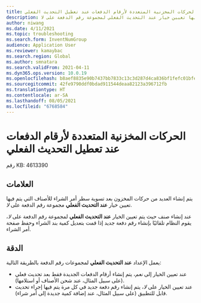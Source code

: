 ```yaml
---
title: الحركات المخزنية المتعددة لأرقام الدفعات عند تعطيل التحديث الفعلي
description: يتم إنشاء العديد من حركات المخزون بعد تسوية سطر أمر الشراء للأصناف التي يتم فيها تعيين خيار عند التحديث الفعلي لمجموعة رقم الدفعة على لا.
author: niwang
ms.date: 4/11/2021
ms.topic: troubleshooting
ms.search.form: InventNumGroup
audience: Application User
ms.reviewer: kamaybac
ms.search.region: Global
ms.author: smnatara
ms.search.validFrom: 2021-04-11
ms.dyn365.ops.version: 10.0.19
ms.openlocfilehash: b8aef8835e90b7437bb7833c13c3d287d4ca836bf1fefc01bfeafef1c93329bc
ms.sourcegitcommit: 42fe9790ddf0bdad911544deaa82123a396712fb
ms.translationtype: HT
ms.contentlocale: ar-SA
ms.lasthandoff: 08/05/2021
ms.locfileid: "6768584"
---
```

# <a name="multiple-inventory-transactions-for-batch-numbers-when-on-physical-update-is-disabled"></a>الحركات المخزنية المتعددة لأرقام الدفعات عند تعطيل التحديث الفعلي

رقم KB: 4613390

## <a name="symptoms"></a>العلامات

يتم إنشاء العديد من حركات المخزون بعد تسوية سطر أمر الشراء للأصناف التي يتم فيها تعيين خيار **عند التحديث الفعلي** مجموعة رقم الدفعة على *لا*.

عند إنشاء صنف حيث يتم تعيين الخيار **عند التحديث الفعلي** لمجموعة رقم الدفعة على *لا*، يقوم النظام تلقائيًا بإنشاء رقم دفعة جديد إذا قمت بتعديل كمية بند الشراء وحفظ صفحة أمر الشراء.

## <a name="resolution"></a>الدقة

يعمل الإعداد **عند التحديث الفعلي** لمجموعات رقم الدفعة بالطريقة التالية:

- عند تعيين الخيار إلى *نعم*، يتم إنشاء أرقام الدفعات الجديدة فقط بعد تحديث فعلي (على سبيل المثال، عند شحن الأصناف أو استلامها).
- عند تعيين الخيار على *لا*، يتم إنشاء رقم دفعة جديد في كل مرة يتم فيها إجراء تحديث قابل للتطبيق (على سبيل المثال، عند إضافة كمية جديدة إلى أمر شراء).
